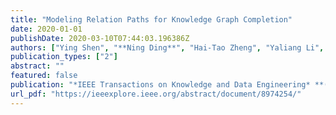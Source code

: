 ```yaml
---
title: "Modeling Relation Paths for Knowledge Graph Completion"
date: 2020-01-01
publishDate: 2020-03-10T07:44:03.196386Z
authors: ["Ying Shen", "**Ning Ding**", "Hai-Tao Zheng", "Yaliang Li", "Min Yang"]
publication_types: ["2"]
abstract: ""
featured: false
publication: "*IEEE Transactions on Knowledge and Data Engineering* **(TKDE)**"
url_pdf: "https://ieeexplore.ieee.org/abstract/document/8974254/"
---
```


